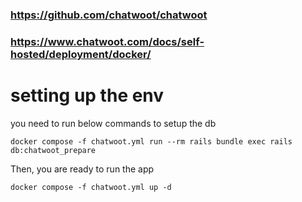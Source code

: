 ### https://github.com/chatwoot/chatwoot
### https://www.chatwoot.com/docs/self-hosted/deployment/docker/ 

# setting up the env
you need to run below commands to setup the db
```
docker compose -f chatwoot.yml run --rm rails bundle exec rails db:chatwoot_prepare
```

Then, you are ready to run the app
```
docker compose -f chatwoot.yml up -d
```